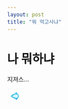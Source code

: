 ```yaml
---
layout: post
title: "뭐 먹고사냐"
---
```


# 나 뭐하냐

지져스...

![background01](../images/2023-01-14-first/iceball_impact_001.png)
